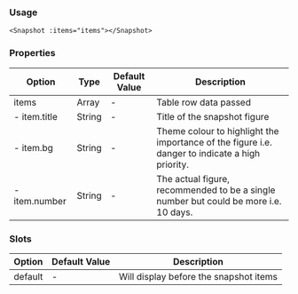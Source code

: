 ### Usage

```
<Snapshot :items="items"></Snapshot>
```

### Properties

| Option        | Type   | Default Value | Description                                                                                     |
| ------------- | ------ | ------------- | ----------------------------------------------------------------------------------------------- |
| items         | Array  | -             | Table row data passed                                                                           |
| - item.title  | String | -             | Title of the snapshot figure                                                                    |
| - item.bg     | String | -             | Theme colour to highlight the importance of the figure i.e. danger to indicate a high priority. |
| - item.number | String | -             | The actual figure, recommended to be a single number but could be more i.e. 10 days.            |

### Slots

| Option  | Default Value | Description                            |
| ------- | ------------- | -------------------------------------- |
| default | -             | Will display before the snapshot items |
